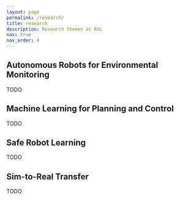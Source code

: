 ```yaml
---
layout: page
permalink: /research/
title: research
description: Research themes at RVL
nav: true
nav_order: 4
---
```


<h2>Autonomous Robots for Environmental Monitoring</h2>
TODO


<h2>Machine Learning for Planning and Control</h2>
TODO


<h2>Safe Robot Learning</h2>
TODO

<h2>Sim-to-Real Transfer</h2>
TODO





